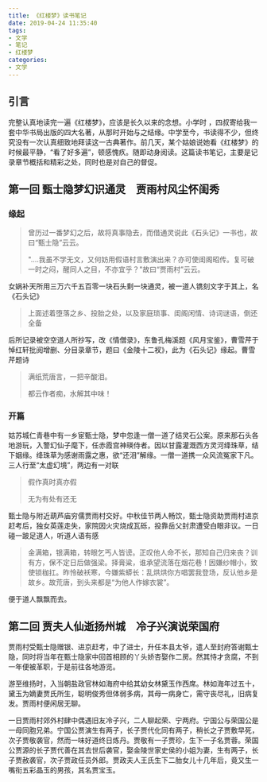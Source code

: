 ```yaml
---
title: 《红楼梦》读书笔记
date: 2019-04-24 11:35:40
tags:
- 文学
- 笔记
- 红楼梦
categories:
- 文学
---
```


## 引言

完整认真地读完一遍《红楼梦》，应该是长久以来的念想。小学时 ，四叔寄给我一套中华书局出版的四大名著，从那时开始与之结缘。中学至今，书读得不少，但终究没有一次认真细致地拜读这一古典著作。前几天，某个姑娘说她看《红楼梦》的时候最平静，“看了好多遍”，顿感愧疚。随即动身阅读。这篇读书笔记，主要是记录章节概括和精彩之处，同时也是对自己的督促。

<!--more-->

## 第一回 甄士隐梦幻识通灵　贾雨村风尘怀闺秀

### 缘起

> 曾历过一番梦幻之后，故将真事隐去，而借通灵说此《石头记》一书也，故曰“甄士隐”云云。
>
> "....我虽不学无文，又何妨用假语村言敷演出来？亦可使闺阁昭传。复可破一时之闷，醒同人之目，不亦宜乎？"故曰“贾雨村”云云。

女娲补天所用三万六千五百零一块石头剩一块通灵，被一道人镌刻文字于其上，名《石头记》

> 上面述着堕落之乡、投胎之处，以及家庭琐事、闺阁闲情、诗词谜语，倒还全备

后所记录被空空道人所抄写，改《情僧录》，东鲁孔梅溪题《风月宝鉴》，曹雪芹于悼红轩批阅增删、分目录章节，题曰《金陵十二衩》，此为《石头记》缘起。曹雪芹题诗

> 满纸荒唐言，一把辛酸泪。
>
> 都云作者痴，水解其中味！

### 开篇

姑苏城仁青巷中有一乡宦甄士隐，梦中忽逢一僧一道了结灵石公案。原来那石头各地游玩，入警幻仙子麾下，任赤霞宫神瑛侍者。因以甘露灌溉西方灵河绛珠草，结下姻缘。绛珠草为感谢雨露之惠，欲“还泪”解缘。一僧一道携一众风流冤家下凡。三人行至“太虚幻境”，两边有一对联

> 假作真时真亦假
>
> 无为有处有还无

甄士隐与附近葫芦庙穷儒贾雨村交好。中秋佳节两人畅饮，甄士隐资助贾雨村进京赶考后，独女英莲走失，家院因火灾烧成瓦砾，投靠岳父封肃遭受白眼非议。一日碰一跛足道人，听道人语有感

> 金满箱，银满箱，转眼乞丐人皆谤。正叹他人命不长，那知自己归来丧？训有方，保不定日后做强梁。择膏粱，谁承望流落在烟花巷！因嫌纱帽小，致使锁枷扛。昨怜破袄寒，今嫌紫蟒长：乱烘烘你方唱罢我登场，反认他乡是故乡。故荒唐，到头来都是“为他人作嫁衣裳”。

便于道人飘飘而去。

## 第二回 贾夫人仙逝扬州城　冷子兴演说荣国府

贾雨村受甄士隐赠银、进京赶考，中了进士，升任本县太爷，遣人至封府答谢甄士隐，同时将当年在甄士隐家中回首相顾的丫头娇杏娶作二房。然其恃才贪腐，不到一年便被革职，于是前往各地游览。

游至维扬时，入当朝盐政官林如海府中给其幼女林黛玉作西席。林如海年过五十，黛玉为嫡妻贾氏所生，聪明俊秀但体弱多病，其母一病身亡，需守丧尽礼，旧病复发。贾雨村便闲居无聊。

一日贾雨村郊外村肆中偶遇旧友冷子兴，二人聊起荣、宁两府。宁国公与荣国公是一母同胞兄弟。宁国公贾演生有两子，长子贾代化同有两子，稍长之子贾敷早死，次子贾敬袭官，然而一味好道终日炼丹。贾敬有一子贾珍，生下一子名贾蓉。荣国公贾源的长子贾代善在其去世后袭官，娶金陵世家史侯的小姐为妻，生有两子，长子贾赦袭官，次子贾政任员外郎。贾政夫人王氏生下二胎女儿十几年后，竟又生一嘴衔五彩晶玉的男孩，其名贾宝玉。
